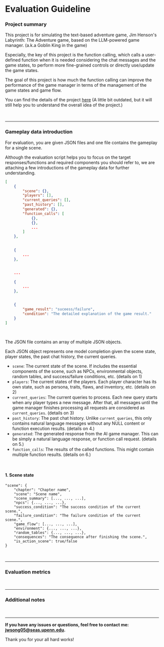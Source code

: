 # Evaluation Guideline

### Project summary

This project is for simulating the text-based adventure game, Jim Henson's Labyrinth: The Adventure game, based on the LLM-powered game manager. (a.k.a Goblin King in the game)

Especially, the key of this project is the function calling, which calls a user-defined function when it is needed considering the chat messages and the game states, to perform more fine-grained controls or directly use/update the game states. 

The goal of this project is how much the function calling can improve the performance of the game manager in terms of the management of the game states and game flow.

You can find the details of the project [here](https://docs.google.com/presentation/d/1cKqnnXSyjdAapoRutGWBpGQxWYKchQKYRBQcqCg4Wv4/edit?usp=sharing) (A little bit outdated, but it will still help you to understand the overall idea of the project.)

<br/>

---

### Gameplay data introduction

For evaluation, you are given JSON files and one file contains the gameplay for a single scene.

Although the evaluation script helps you to focus on the target responses/functions and required components you should refer to, we are attaching a few introductions of the gameplay data for further understanding.

```json
[
    {
        "scene": {},
        "players": [],
        "current_queries": [],
        "past_history": [],
        "generated": {},
        "function_calls": [
            {},
            {},
            ...
        ]
    },
       
    
    {
    	...        
    },
    
        
    ...
    
    {
        ...
    },
        
        
    {
        "game_result": "suceess/failure",
        "condition": "The detailed explanation of the game result."
    }
]
```

<br/>

The JSON file contains an array of multiple JSON objects.

Each JSON object represents one model completion given the scene state, player states, the past chat history, the current queries.

- `scene`: The current state of the scene. If includes the essential components of the scene, such as NPCs, environmental objects, random tables, and success/failure conditions, etc. (details on 1)
- `players`: The current states of the players. Each player character has its own state, such as persona, traits, flaws, and inventory, etc. (details on 2)
- `current_queries`: The current queries to process. Each new query starts when any player types a new message. After that, all messages until the game manager finishes processing all requests are considered as `current_queries`. (details on 3)
- `past_history`: The past chat history. Unlike `current_queries`, this only contains natural language messages without any NULL content or function execution results. (details on 4.)
- `generated`: The generated response from the AI game manager. This can be simply a natural language response, or function call request. (details on 5.)
- `function_calls`: The results of the called functions. This might contain multiple function results. (details on 6.)

<br/>

#### 1. Scene state

```
"scene": {
    "chapter": "Chapter name",
    "scene": "Scene name",
    "scene_summary": [..., ..., ...],
    "npcs": {..., ..., ...},
    "success_condition": "The success condition of the current scene.",
    "failure_condition": "The failure condition of the current scene.",
    "game_flow": [..., ..., ...],
    "environment": {..., ..., ...},
    "random_tables": {..., ..., ...},
    "consequences": "The consequence after finishing the scene.",
    "is_action_scene": true/false
}
```



<br/>

---

### Evaluation metrics



<br/>

---

### Additional notes



<br/>

---

**If you have any issues or questions, feel free to contact me: jwsong05@seas.upenn.edu.**

Thank you for your all hard works!